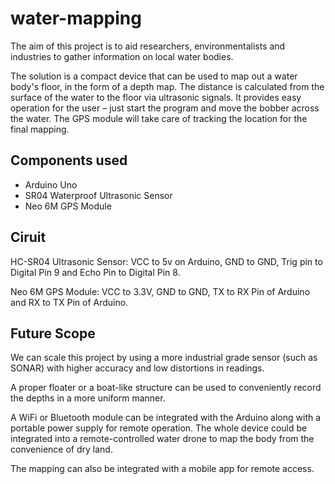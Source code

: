 # water-mapping
The aim of this project is to aid researchers, environmentalists and industries to gather information on local water bodies.​

The solution is a compact device that can be used to map out a water body's floor, in the form of a depth map. The distance is calculated from the surface of the water to the floor via ultrasonic signals. It provides easy operation for the user – just start the program and move the bobber across the water. The GPS module will take care of tracking the location for the final mapping.​
## Components used
- Arduino Uno
- SR04 Waterproof Ultrasonic Sensor
- Neo 6M GPS Module

## Ciruit
HC-SR04 Ultrasonic Sensor: VCC to 5v on Arduino, GND to GND, Trig pin to Digital Pin 9 and Echo Pin to Digital Pin 8.​

Neo 6M GPS Module: VCC to 3.3V, GND to GND, TX to RX Pin of Arduino and RX to TX Pin of Arduino. ​

## Future Scope
We can scale this project by using a more industrial grade sensor (such as SONAR) with higher accuracy and low distortions in readings.​

A proper floater or a boat-like structure can be used to conveniently record the depths in a more uniform manner.​

A WiFi or Bluetooth module can be integrated with the Arduino along with a portable power supply for remote operation. The whole device could be integrated into a remote-controlled water drone to map the body from the convenience of dry land.​

The mapping can also be integrated with a mobile app for remote access.​

